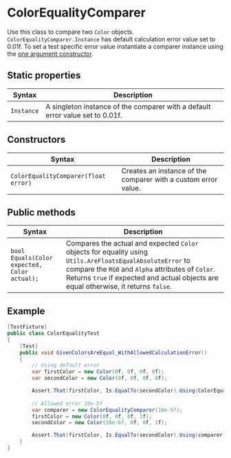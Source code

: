 # ColorEqualityComparer

Use this class to compare two `Color` objects. `ColorEqualityComparer.Instance` has default calculation error value set to 0.01f. To set a test specific error value instantiate a comparer instance using the [one argument constructor](#constructors).

## Static properties

| Syntax     | Description                                                  |
| ---------- | ------------------------------------------------------------ |
| `Instance` | A singleton instance of the comparer with a default error value set to 0.01f. |

## Constructors

| Syntax                               | Description                                                  |
| ------------------------------------ | ------------------------------------------------------------ |
| `ColorEqualityComparer(float error)` | Creates an instance of the comparer with a custom error value. |

## Public methods

| Syntax                                       | Description                                                  |
| -------------------------------------------- | ------------------------------------------------------------ |
| `bool Equals(Color expected, Color actual);` | Compares the actual and expected `Color` objects for equality using  `Utils.AreFloatsEqualAbsoluteError` to compare the `RGB` and `Alpha` attributes of `Color`. Returns `true` if expected and actual objects are equal otherwise, it returns `false`. |

## Example

```c#
[TestFixture]
public class ColorEqualityTest
{
    [Test]
    public void GivenColorsAreEqual_WithAllowedCalculationError()
    {
        // Using default error
        var firstColor = new Color(0f, 0f, 0f, 0f);
        var secondColor = new Color(0f, 0f, 0f, 0f);

        Assert.That(firstColor, Is.EqualTo(secondColor).Using(ColorEqualityComparer.Instance));
		
        // Allowed error 10e-5f
        var comparer = new ColorEqualityComparer(10e-5f);
        firstColor = new Color(0f, 0f, 0f, 1f);
        secondColor = new Color(10e-6f, 0f, 0f, 1f);

        Assert.That(firstColor, Is.EqualTo(secondColor).Using(comparer));
    }
}
```

         